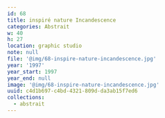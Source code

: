 ```yaml
---
id: 68
title: inspiré nature Incandescence
categories: Abstrait
w: 40
h: 27
location: graphic studio
note: null
file: '@img/68-inspire-nature-incandescence.jpg'
year: '1997'
year_start: 1997
year_end: null
image: '@img/68-inspire-nature-incandescence.jpg'
uuid: c4d1b697-c4bd-4321-809d-da3ab15f7ed6
collections:
  - abstrait
---
```


